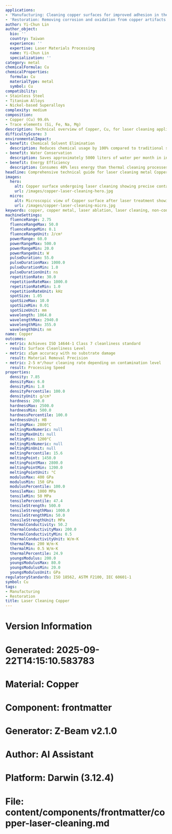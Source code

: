 ```yaml
---
applications:
- 'Manufacturing: Cleaning copper surfaces for improved adhesion in the electronics industry'
- 'Restoration: Removing corrosion and oxidation from copper artifacts and sculptures'
author: Yi-Chun Lin
author_object:
  bio: ''
  country: Taiwan
  experience: ''
  expertise: Laser Materials Processing
  name: Yi-Chun Lin
  specialization: ''
category: metal
chemicalFormula: Cu
chemicalProperties:
  formula: Cu
  materialType: metal
  symbol: Cu
compatibility:
- Stainless Steel
- Titanium Alloys
- Nickel-based Superalloys
complexity: medium
composition:
- Copper (Cu) 99.6%
- Trace elements (Si, Fe, Na, Mg)
description: Technical overview of Copper, Cu, for laser cleaning applications, including optimal 1064nm wavelength interaction, and industrial applications in surface preparation.
difficultyScore: 3
environmentalImpact:
- benefit: Chemical Solvent Elimination
  description: Reduces chemical usage by 100% compared to traditional solvent cleaning methods
- benefit: Water Conservation
  description: Saves approximately 5000 liters of water per month in industrial applications
- benefit: Energy Efficiency
  description: Consumes 40% less energy than thermal cleaning processes
headline: Comprehensive technical guide for laser cleaning metal Copper
images:
  hero:
    alt: Copper surface undergoing laser cleaning showing precise contamination removal
    url: /images/copper-laser-cleaning-hero.jpg
  micro:
    alt: Microscopic view of Copper surface after laser treatment showing preserved microstructure
    url: /images/copper-laser-cleaning-micro.jpg
keywords: copper, copper metal, laser ablation, laser cleaning, non-contact cleaning, pulsed fiber laser, surface contamination removal, industrial laser parameters, thermal processing, surface restoration
machineSettings:
  fluenceRange: 2.75
  fluenceRangeMax: 50.0
  fluenceRangeMin: 0.1
  fluenceRangeUnit: J/cm²
  powerRange: 60.0
  powerRangeMax: 500.0
  powerRangeMin: 20.0
  powerRangeUnit: W
  pulseDuration: 55.0
  pulseDurationMax: 1000.0
  pulseDurationMin: 1.0
  pulseDurationUnit: ns
  repetitionRate: 30.0
  repetitionRateMax: 1000.0
  repetitionRateMin: 1.0
  repetitionRateUnit: kHz
  spotSize: 1.05
  spotSizeMax: 10.0
  spotSizeMin: 0.01
  spotSizeUnit: mm
  wavelength: 1064.0
  wavelengthMax: 2940.0
  wavelengthMin: 355.0
  wavelengthUnit: nm
name: Copper
outcomes:
- metric: Achieves ISO 14644-1 Class 7 cleanliness standard
  result: Surface Cleanliness Level
- metric: ±5μm accuracy with no substrate damage
  result: Material Removal Precision
- metric: 2-5 m²/hour cleaning rate depending on contamination level
  result: Processing Speed
properties:
  density: 7.85
  densityMax: 6.0
  densityMin: 1.8
  densityPercentile: 100.0
  densityUnit: g/cm³
  hardness: 200.0
  hardnessMax: 2500.0
  hardnessMin: 500.0
  hardnessPercentile: 100.0
  hardnessUnit: HB
  meltingMax: 2800°C
  meltingMaxNumeric: null
  meltingMaxUnit: null
  meltingMin: 1200°C
  meltingMinNumeric: null
  meltingMinUnit: null
  meltingPercentile: 15.6
  meltingPoint: 1450.0
  meltingPointMax: 2800.0
  meltingPointMin: 1200.0
  meltingPointUnit: °C
  modulusMax: 400 GPa
  modulusMin: 150 GPa
  modulusPercentile: 100.0
  tensileMax: 1000 MPa
  tensileMin: 50 MPa
  tensilePercentile: 47.4
  tensileStrength: 500.0
  tensileStrengthMax: 1000.0
  tensileStrengthMin: 50.0
  tensileStrengthUnit: MPa
  thermalConductivity: 50.2
  thermalConductivityMax: 200.0
  thermalConductivityMin: 0.5
  thermalConductivityUnit: W/m·K
  thermalMax: 200 W/m·K
  thermalMin: 0.5 W/m·K
  thermalPercentile: 24.9
  youngsModulus: 200.0
  youngsModulusMax: 80.0
  youngsModulusMin: 20.0
  youngsModulusUnit: GPa
regulatoryStandards: ISO 18562, ASTM F2100, IEC 60601-1
symbol: Cu
tags:
- Manufacturing
- Restoration
title: Laser Cleaning Copper
---
```


# Version Information
# Generated: 2025-09-22T14:15:10.583783
# Material: Copper
# Component: frontmatter
# Generator: Z-Beam v2.1.0
# Author: AI Assistant
# Platform: Darwin (3.12.4)
# File: content/components/frontmatter/copper-laser-cleaning.md